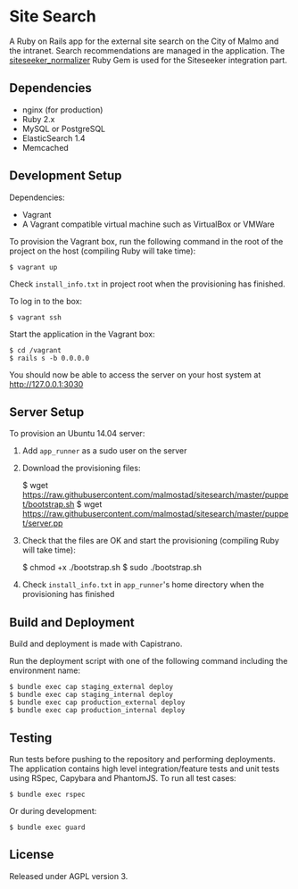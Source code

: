 # Site Search

A Ruby on Rails app for the external site search on the City of Malmo and the intranet. Search recommendations are managed in the application. The [siteseeker_normalizer](https://github.com/malmostad/siteseeker_normalizer) Ruby Gem is used for the Siteseeker integration part.

## Dependencies
* nginx (for production)
* Ruby 2.x
* MySQL or PostgreSQL
* ElasticSearch 1.4
* Memcached

## Development Setup

Dependencies:

* Vagrant
* A Vagrant compatible virtual machine such as VirtualBox or VMWare

To provision the Vagrant box, run the following command in the root of the project on the host (compiling Ruby will take time):

    $ vagrant up

Check `install_info.txt` in project root when the provisioning has finished.

To log in to the box:

    $ vagrant ssh

Start the application in the Vagrant box:

    $ cd /vagrant
    $ rails s -b 0.0.0.0

You should now be able to access the server on your host system at http://127.0.0.1:3030


## Server Setup

To provision an Ubuntu 14.04 server:

1. Add `app_runner` as a sudo user on the server
2. Download the provisioning files:

     $ wget https://raw.githubusercontent.com/malmostad/sitesearch/master/puppet/bootstrap.sh
     $ wget https://raw.githubusercontent.com/malmostad/sitesearch/master/puppet/server.pp

3. Check that the files are OK and start the provisioning (compiling Ruby will take time):

    $ chmod +x ./bootstrap.sh
    $ sudo ./bootstrap.sh

4. Check `install_info.txt` in `app_runner`'s home directory when the provisioning has finished

## Build and Deployment
Build and deployment is made with Capistrano.

Run the deployment script with one of the following command including the environment name:

```
$ bundle exec cap staging_external deploy
$ bundle exec cap staging_internal deploy
$ bundle exec cap production_external deploy
$ bundle exec cap production_internal deploy
```

## Testing
Run tests before pushing to the repository and performing deployments. The application contains high level integration/feature tests and unit tests using RSpec, Capybara and PhantomJS. To run all test cases:

```shell
$ bundle exec rspec
```
Or during development:

```shell
$ bundle exec guard
```

## License
Released under AGPL version 3.
